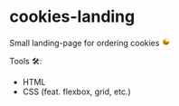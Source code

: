 # cookies-landing

Small landing-page for ordering cookies <img src="images/favicon/favicon-cookie.png">

Tools 🛠️:

-   HTML
-   CSS (feat. flexbox, grid, etc.)
